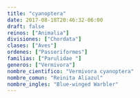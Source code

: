 ```yaml
---
title: "cyanoptera"
date: 2017-08-18T20:46:32-06:00
draft: false
reinos: ["Animalia"]
divisiones: ["Chordata"]
clases: ["Aves"]
ordenes: ["Passeriformes"]
familias: ["Parulidae "]
generos: ["Vermivora"]
nombre_cientifico: "Vermivora cyanoptera"
nombre_comun: "Reinita Aliazul"
nombre_ingles: "Blue-winged Warbler"
---
```

